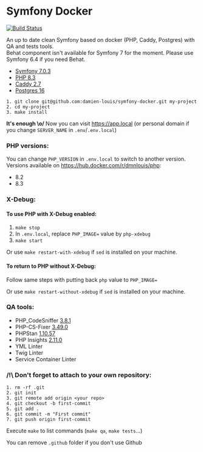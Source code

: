 # Symfony Docker

[![Build Status](https://github.com/damien-louis/symfony-docker/workflows/ci/badge.svg)](https://github.com/damien-louis/symfony-docker/actions?query=workflow%3A%22ci%22)

An up to date clean Symfony based on docker (PHP, Caddy, Postgres) with QA and tests tools.  
Behat component isn't available for Symfony 7 for the moment. Please use Symfony 6.4 if you need Behat.

- [Symfony 7.0.3](https://github.com/symfony/symfony/releases/tag/v7.0.3)
- [PHP 8.3](https://hub.docker.com/r/dmnlouis/php)
- [Caddy 2.7](https://hub.docker.com/r/dmnlouis/caddy)
- [Postgres 16](https://hub.docker.com/_/postgres)

```
1. git clone git@github.com:damien-louis/symfony-docker.git my-project
2. cd my-project
3. make install
```
**It's enough \o/**
Now you can visit https://app.local (or personal domain if you change `SERVER_NAME` in `.env`/`.env.local`)

### PHP versions:
You can change `PHP_VERSION` in `.env.local` to switch to another version.  
Versions available on https://hub.docker.com/r/dmnlouis/php:
- 8.2
- 8.3

### X-Debug:
#### To use PHP with X-Debug enabled:
1. `make stop`
2. In `.env.local`, replace `PHP_IMAGE=` value by `php-xdebug`
3. `make start`

Or use `make restart-with-xdebug` if `sed` is installed on your machine.

#### To return to PHP without X-Debug: 
Follow same steps with putting back `php` value to `PHP_IMAGE=`

Or use `make restart-without-xdebug` if `sed` is installed on your machine.

### QA tools: 

- PHP_CodeSniffer [3.8.1](https://github.com/squizlabs/PHP_CodeSniffer/releases/tag/3.8.1)
- PHP-CS-Fixer [3.49.0](https://github.com/PHP-CS-Fixer/PHP-CS-Fixer/releases/tag/v3.49.0)
- PHPStan [1.10.57](https://github.com/phpstan/phpstan/releases/tag/1.10.57)
- PHP Insights [2.11.0](https://github.com/nunomaduro/phpinsights/releases/tag/v2.11.0)
- YML Linter
- Twig Linter 
- Service Container Linter

### /!\ Don't forget to attach to your own repository: 
```
1. rm -rf .git
2. git init
3. git remote add origin <your repo>
4. git checkout -b first-commit
5. git add .
6. git commit -m "First commit"
7. git push origin first-commit
```

Execute `make` to list commands (`make qa`, `make tests`...)

You can remove `.github` folder if you don't use Github
